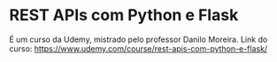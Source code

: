 # REST APIs com Python e Flask
É um curso da Udemy, mistrado pelo professor Danilo Moreira.
Link do curso: https://www.udemy.com/course/rest-apis-com-python-e-flask/
